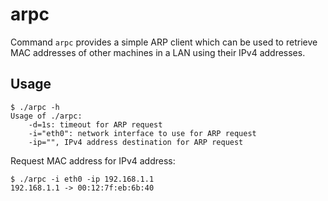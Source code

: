 arpc
=====

Command `arpc` provides a simple ARP client which can be used to retrieve
MAC addresses of other machines in a LAN using their IPv4 addresses.

Usage
-----


```
$ ./arpc -h
Usage of ./arpc:
    -d=1s: timeout for ARP request
    -i="eth0": network interface to use for ARP request
    -ip="", IPv4 address destination for ARP request
```

Request MAC address for IPv4 address:

```
$ ./arpc -i eth0 -ip 192.168.1.1
192.168.1.1 -> 00:12:7f:eb:6b:40
```
